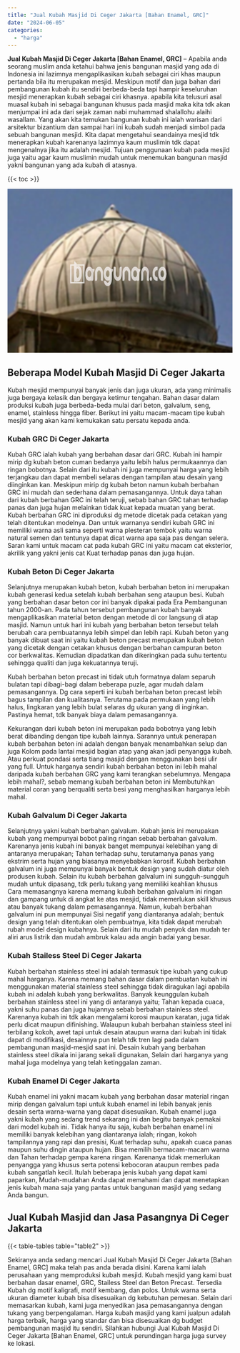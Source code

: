 ```yaml
---
title: "Jual Kubah Masjid Di Ceger Jakarta [Bahan Enamel, GRC]"
date: "2024-06-05"
categories: 
  - "harga"
---
```


**Jual Kubah Masjid Di Ceger Jakarta \[Bahan Enamel, GRC\]** – Apabila anda seorang muslim anda ketahui bahwa jenis bangunan masjid yang ada di Indonesia ini lazimnya mengaplikasikan kubah sebagai ciri khas maupun pertanda bila itu merupakan mesjid. Meskipun motif dan juga bahan dari pembangunan kubah itu sendiri berbeda-beda tapi hampir keseluruhan mesjid menerapkan kubah sebagai ciri khasnya. apabila kita telusuri asal muasal kubah ini sebagai bangunan khusus pada masjid maka kita tdk akan menjumpai ini ada dari sejak zaman nabi muhammad shalallohu alaihi wasallam. Yang akan kita temukan bangunan kubah ini ialah warisan dari arsitektur bizantium dan sampai hari ini kubah sudah menjadi simbol pada sebuah bangunan mesjid. Kita dapat mengetahui seandainya mesjid tdk menerapkan kubah karenanya lazimnya kaum muslimin tdk dapat mengenalnya jika itu adalah mesjid. Tujuan penggunaan kubah pada mesjid juga yaitu agar kaum muslimin mudah untuk menemukan bangunan masjid yakni bangunan yang ada kubah di atasnya.

{{< toc >}}

![Jual Kubah Masjid Di Ceger Jakarta [Bahan Enamel, GRC]](/images/jual-kubah-masjid-16.png)

## Beberapa Model Kubah Masjid Di Ceger Jakarta

Kubah mesjid mempunyai banyak jenis dan juga ukuran, ada yang minimalis juga bergaya kelasik dan bergaya ketimur tengahan. Bahan dasar dalam produksi kubah juga berbeda-beda mulai dari beton, galvalum, seng, enamel, stainless hingga fiber. Berikut ini yaitu macam-macam tipe kubah mesjid yang akan kami kemukakan satu persatu kepada anda.

### Kubah GRC Di Ceger Jakarta

Kubah GRC ialah kubah yang berbahan dasar dari GRC. Kubah ini hampir mirip dg kubah beton cuman bedanya yaitu lebih halus permukaannya dan ringan bobotnya. Selain dari itu kubah ini juga mempunyai harga yang lebih terjangkau dan dapat membeli selaras dengan tampilan atau desain yang diinginkan kan. Meskipun mirip dg kubah beton namun kubah berbahan GRC ini mudah dan sederhana dalam pemasangannya. Untuk daya tahan dari kubah berbahan GRC ini telah teruji, sebab bahan GRC tahan terhadap panas dan juga hujan melainkan tidak kuat kepada muatan yang berat. Kubah berbahan GRC ini diproduksi dg metode dicetak pada cetakan yang telah ditentukan modelnya. Dan untuk warnanya sendiri kubah GRC ini memiliki warna asli sama seperti warna plesteran tembok yaitu warna natural semen dan tentunya dapat dicat warna apa saja pas dengan selera. Saran kami untuk macam cat pada kubah GRC ini yaitu macam cat eksterior, akrilik yang yakni jenis cat Kuat terhadap panas dan juga hujan.

### Kubah Beton Di Ceger Jakarta

Selanjutnya merupakan kubah beton, kubah berbahan beton ini merupakan kubah generasi kedua setelah kubah berbahan seng ataupun besi. Kubah yang berbahan dasar beton cor ini banyak dipakai pada Era Pembangunan tahun 2000-an. Pada tahun tersebut pembangunan kubah banyak mengaplikasikan material beton dengan metode di cor langsung di atap masjid. Namun untuk hari ini kubah yang berbahan beton tersebut telah berubah cara pembuatannya lebih simpel dan lebih rapi. Kubah beton yang banyak dibuat saat ini yaitu kubah beton precast merupakan kubah beton yang dicetak dengan cetakan khusus dengan berbahan campuran beton cor berkwalitas. Kemudian dipadatkan dan dikeringkan pada suhu tertentu sehingga qualiti dan juga kekuatannya teruji.

Kubah berbahan beton precast ini tidak utuh formatnya dalam separuh bulatan tapi dibagi-bagi dalam beberapa puzle, agar mudah dalam pemasangannya. Dg cara seperti ini kubah berbahan beton precast lebih bagus tampilan dan kualitasnya. Terutama pada permukaan yang lebih halus, lingkaran yang lebih bulat selaras dg ukuran yang di inginkan. Pastinya hemat, tdk banyak biaya dalam pemasangannya.

Kekurangan dari kubah beton ini merupakan pada bobotnya yang lebih berat dibanding dengan tipe kubah lainnya. Sarannya untuk penerapan kubah berbahan beton ini adalah dengan banyak menambahkan selup dan juga Kolom pada lantai mesjid bagian atap yang akan jadi penyangga kubah. Atau perkuat pondasi serta tiang masjid dengan menggunakan besi ulir yang full. Untuk harganya sendiri kubah berbahan beton ini lebih mahal daripada kubah berbahan GRC yang kami terangkan sebelumnya. Mengapa lebih mahal?, sebab memang kubah berbahan beton ini Membutuhkan material coran yang berqualiti serta besi yang menghasilkan harganya lebih mahal.

### Kubah Galvalum Di Ceger Jakarta

Selanjutnya yakni kubah berbahan galvalum. Kubah jenis ini merupakan kubah yang mempunyai bobot paling ringan sebab berbahan galvalum. Karenanya jenis kubah ini banyak banget mempunyai kelebihan yang di antaranya merupakan; Tahan terhadap suhu, terutamanya panas yang ekstrim serta hujan yang biasanya menyebabkan korosif. Kubah berbahan galvalum ini juga mempunyai banyak bentuk design yang sudah diatur oleh produsen kubah. Selain itu kubah berbahan galvalum ini sungguh-sungguh mudah untuk dipasang, tdk perlu tukang yang memiliki keahlian khusus Cara memasangnya karena memang kubah berbahan galvalum ini ringan dan gampang untuk di angkat ke atas mesjid, tidak memerlukan skill khusus atau banyak tukang dalam pemasangannya. Namun, kubah berbahan galvalum ini pun mempunyai Sisi negatif yang diantaranya adalah; bentuk design yang telah ditentukan oleh pembuatnya, kita tidak dapat merubah rubah model design kubahnya. Selain dari itu mudah penyok dan mudah ter aliri arus listrik dan mudah ambruk kalau ada angin badai yang besar.

### Kubah Stailess Steel Di Ceger Jakarta

Kubah berbahan stainless steel ini adalah termasuk tipe kubah yang cukup mahal harganya. Karena memang bahan dasar dalam pembuatan kubah ini menggunakan material stainless steel sehingga tidak diragukan lagi apabila kubah ini adalah kubah yang berkwalitas. Banyak keunggulan kubah berbahan stainless steel ini yang di antaranya yaitu; Tahan kepada cuaca, yakni suhu panas dan juga hujannya sebab berbahan stainless steel. Karenanya kubah ini tdk akan mengalami korosi maupun karatan, juga tidak perlu dicat maupun difinishing. Walaupun kubah berbahan stainless steel ini terbilang kokoh, awet tapi untuk desain ataupun warna dari kubah ini tidak dapat di modifikasi, desainnya pun telah tdk tren lagi pada dalam pembangunan masjid-mesjid saat ini. Desain kubah yang berbahan stainless steel dikala ini jarang sekali digunakan, Selain dari harganya yang mahal juga modelnya yang telah ketinggalan zaman.

### Kubah Enamel Di Ceger Jakarta

Kubah enamel ini yakni macam kubah yang berbahan dasar material ringan mirip dengan galvalum tapi untuk kubah enamel ini lebih banyak jenis desain serta warna-warna yang dapat disesuaikan. Kubah enamel juga yakni kubah yang sedang trend sekarang ini dan begitu banyak pemakai dari model kubah ini. Tidak hanya itu saja, kubah berbahan enamel ini memiliki banyak kelebihan yang diantaranya ialah; ringan, kokoh tampilannya yang rapi dan presisi, Kuat terhadap suhu, apakah cuaca panas maupun suhu dingin ataupun hujan. Bisa memilih bermacam-macam warna dan Tahan terhadap gempa karena ringan. Karenanya tidak memerlukan penyangga yang khusus serta potensi kebocoran ataupun rembes pada kubah sangatlah kecil. Itulah beberapa jenis kubah yang dapat kami paparkan, Mudah-mudahan Anda dapat memahami dan dapat menetapkan jenis kubah mana saja yang pantas untuk bangunan masjid yang sedang Anda bangun.

## Jual Kubah Masjid dan Jasa Pasangnya Di Ceger Jakarta

{{< table-tables table="table2" >}}

Sekiranya anda sedang mencari Jual Kubah Masjid Di Ceger Jakarta \[Bahan Enamel, GRC\] maka telah pas anda berada disini. Karena kami ialah perusahaan yang memproduksi kubah mesjid. Kubah mesjid yang kami buat berbahan dasar enamel, GRC, Stailess Steel dan Beton Precast. Tersedia Kubah dg motif kaligrafi, motif kembang, dan polos. Untuk warna serta ukuran diameter kubah bisa disesuaikan dg kebutuhan pemesan. Selain dari memasarkan kubah, kami juga menyedikan jasa pemasangannya dengan tukang yang berpengalaman. Harga kubah masjid yang kami jualpun adalah harga terbaik, harga yang standar dan bisa disesuaikan dg budget pembangunan masjid itu sendiri. Silahkan hubungi Jual Kubah Masjid Di Ceger Jakarta \[Bahan Enamel, GRC\] untuk perundingan harga juga survey ke lokasi.
